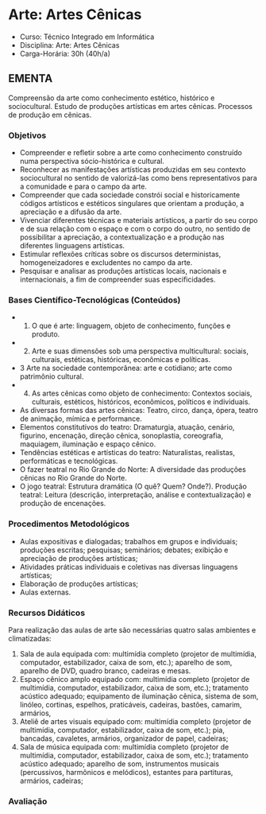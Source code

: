 # Arte: Artes Cênicas 


* Curso: Técnico Integrado em Informática
* Disciplina: Arte: Artes Cênicas                                                               
* Carga-Horária: 30h (40h/a)

## EMENTA

Compreensão da arte como conhecimento estético, histórico e sociocultural. Estudo de produções artísticas em
artes cênicas. Processos de produção em cênicas.


### Objetivos

* Compreender e refletir sobre a arte como conhecimento construído numa perspectiva sócio-histórica e cultural.
* Reconhecer as manifestações artísticas produzidas em seu contexto sociocultural no sentido de valorizá-las
  como bens representativos para a comunidade e para o campo da arte.
* Compreender que cada sociedade constrói social e historicamente códigos artísticos e estéticos singulares que
  orientam a produção, a apreciação e a difusão da arte.
* Vivenciar diferentes técnicas e materiais artísticos, a partir do seu corpo e de sua relação com o espaço e com o
  corpo do outro, no sentido de possibilitar a apreciação, a contextualização e a produção nas diferentes
  linguagens artísticas.
* Estimular reflexões críticas sobre os discursos deterministas, homogeneizadores e excludentes no campo da
  arte.
* Pesquisar e analisar as produções artísticas locais, nacionais e internacionais, a fim de compreender suas
  especificidades.

### Bases Científico-Tecnológicas (Conteúdos)

* 1. O que é arte: linguagem, objeto de conhecimento, funções e produto.
* 2. Arte e suas dimensões sob uma perspectiva multicultural: sociais, culturais, estéticas, históricas, econômicas
  e políticas.
* 3 Arte na sociedade contemporânea: arte e cotidiano; arte como patrimônio cultural.
* 4. As artes cênicas como objeto de conhecimento: Contextos sociais, culturais, estéticos, históricos, econômicos,
  políticos e individuais.
* As diversas formas das artes cênicas: Teatro, circo, dança, ópera, teatro de animação, mímica e performance.
* Elementos constitutivos do teatro: Dramaturgia, atuação, cenário, figurino, encenação, direção cênica,
  sonoplastia, coreografia, maquiagem, iluminação e espaço cênico.
* Tendências estéticas e artísticas do teatro: Naturalistas, realistas, performáticas e tecnológicas.
* O fazer teatral no Rio Grande do Norte: A diversidade das produções cênicas no Rio Grande do Norte.
* O jogo teatral: Estrutura dramática (O quê? Quem? Onde?). Produção teatral: Leitura (descrição, interpretação,
  análise e contextualização) e produção de encenações.

### Procedimentos Metodológicos

* Aulas expositivas e dialogadas; trabalhos em grupos e individuais; produções escritas; pesquisas; seminários;
  debates; exibição e apreciação de produções artísticas;
* Atividades práticas individuais e coletivas nas diversas linguagens artísticas;
* Elaboração de produções artísticas;
* Aulas externas.

### Recursos Didáticos

Para realização das aulas de arte são necessárias quatro salas ambientes e climatizadas:
1. Sala de aula equipada com: multimídia completo (projetor de multimídia, computador, estabilizador, caixa de
   som, etc.); aparelho de som, aparelho de DVD, quadro branco, cadeiras e mesas.
2. Espaço cênico amplo equipado com: multimídia completo (projetor de multimídia, computador, estabilizador,
   caixa de som, etc.); tratamento acústico adequado; equipamento de iluminação cênica, sistema de som,
   linóleo, cortinas, espelhos, praticáveis, cadeiras, bastões, camarim, armários,
3. Ateliê de artes visuais equipado com: multimídia completo (projetor de multimídia, computador, estabilizador,
   caixa de som, etc.); pia, bancadas, cavaletes, armários, organizador de papel, cadeiras;
4. Sala de música equipada com: multimídia completo (projetor de multimídia, computador, estabilizador, caixa de
   som, etc.); tratamento acústico adequado; aparelho de som, instrumentos musicais (percussivos, harmônicos e
   melódicos), estantes para partituras, armários, cadeiras;

### Avaliação
